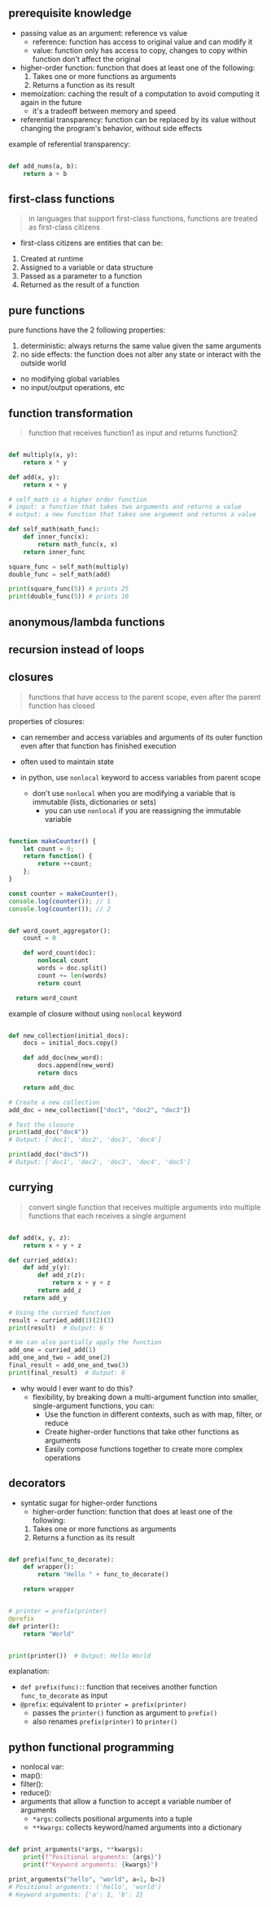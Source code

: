 
## prerequisite knowledge

- passing value as an argument: reference vs value
  - reference: function has access to original value and can modify it
  - value: function only has access to copy, changes to copy within function don't affect the original
- higher-order function: function that does at least one of the following:
  1. Takes one or more functions as arguments
  2. Returns a function as its result
- memoization: caching the result of a computation to avoid computing it again in the future
  - it's a tradeoff between memory and speed
- referential transparency: function can be replaced by its value without changing the program's behavior, without side effects

example of referential transparency:
```python

def add_nums(a, b):
    return a + b

```

## first-class functions

> in languages that support first-class functions, functions are treated as first-class citizens

- first-class citizens are entities that can be:
1. Created at runtime
2. Assigned to a variable or data structure
3. Passed as a parameter to a function
4. Returned as the result of a function


## pure functions

pure functions have the 2 following properties:
1. deterministic: always returns the same value given the same arguments
2. no side effects: the function does not alter any state or interact with the outside world
  - no modifying global variables
  - no input/output operations, etc

## function transformation

> function that receives function1 as input and returns function2

```python

def multiply(x, y):
    return x * y

def add(x, y):
    return x + y

# self_math is a higher order function
# input: a function that takes two arguments and returns a value
# output: a new function that takes one argument and returns a value

def self_math(math_func):
    def inner_func(x):
        return math_func(x, x)
    return inner_func

square_func = self_math(multiply)
double_func = self_math(add)

print(square_func(5)) # prints 25
print(double_func(5)) # prints 10

```

## anonymous/lambda functions

## recursion instead of loops

## closures

> functions that have access to the parent scope, even after the parent function has closed

properties of closures:
- can remember and access variables and arguments of its outer function even after that function has finished execution
- often used to maintain state

- in python, use `nonlocal` keyword to access variables from parent scope
  - don't use `nonlocal` when you are modifying a variable that is immutable (lists, dictionaries or sets)
    - you can use `nonlocal` if you are reassigning the immutable variable

```javascript

function makeCounter() {
    let count = 0;
    return function() {
        return ++count;
    };
}

const counter = makeCounter();
console.log(counter()); // 1
console.log(counter()); // 2

```

```python

def word_count_aggregator():
    count = 0

    def word_count(doc):
        nonlocal count
        words = doc.split()
        count += len(words)
        return count

  return word_count

```

example of closure without using `nonlocal` keyword
```python

def new_collection(initial_docs):
    docs = initial_docs.copy()

    def add_doc(new_word):
        docs.append(new_word)
        return docs

    return add_doc

# Create a new collection
add_doc = new_collection(["doc1", "doc2", "doc3"])

# Test the closure
print(add_doc("doc4"))
# Output: ['doc1', 'doc2', 'doc3', 'doc4']

print(add_doc("doc5"))
# Output: ['doc1', 'doc2', 'doc3', 'doc4', 'doc5']
```

## currying

> convert single function that receives multiple arguments into multiple functions that each receives a single argument

```python

def add(x, y, z):
    return x + y + z

def curried_add(x):
    def add_y(y):
        def add_z(z):
            return x + y + z
        return add_z
    return add_y

# Using the curried function
result = curried_add(1)(2)(3)
print(result)  # Output: 6

# We can also partially apply the function
add_one = curried_add(1)
add_one_and_two = add_one(2)
final_result = add_one_and_two(3)
print(final_result)  # Output: 6

```

- why would I ever want to do this?
  - flexibility, by breaking down a multi-argument function into smaller, single-argument functions, you can:
    - Use the function in different contexts, such as with map, filter, or reduce
    - Create higher-order functions that take other functions as arguments
    - Easily compose functions together to create more complex operations


## decorators

- syntatic sugar for higher-order functions
  - higher-order function: function that does at least one of the following:
  1. Takes one or more functions as arguments
  2. Returns a function as its result

```python

def prefix(func_to_decorate):
    def wrapper():
        return "Hello " + func_to_decorate()

    return wrapper


# printer = prefix(printer)
@prefix
def printer():
    return "World"


print(printer())  # Output: Hello World

```
explanation:
- `def prefix(func):`: function that receives another function `func_to_decorate` as input
- `@prefix`: equivalent to `printer = prefix(printer)`
  - passes the `printer()` function as argument to `prefix()`
  - also renames `prefix(printer)` to `printer()`

## python functional programming

- nonlocal var: 
- map(): 
- filter(): 
- reduce(): 
- arguments that allow a function to accept a variable number of arguments
  - `*args`: collects positional arguments into a tuple
  - `**kwargs`: collects keyword/named arguments into a dictionary

```python

def print_arguments(*args, **kwargs):
    print(f"Positional arguments: {args}")
    print(f"Keyword arguments: {kwargs}")

print_arguments("hello", "world", a=1, b=2)
# Positional arguments: ('hello', 'world')
# Keyword arguments: {'a': 1, 'b': 2}

```
